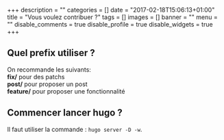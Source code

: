 +++
description = ""
categories = []
date = "2017-02-18T15:06:13+01:00"
title = "Vous voulez contribuer ?"
tags = []
images = []
banner = ""
menu = ""
disable_comments = true
disable_profile = true
disable_widgets = true
+++

## Quel prefix utiliser ? 

On recommande les suivants:  
**fix/** pour des patchs  
**post/** pour proposer un post  
**feature/** pour proposer une fonctionnalité  

## Commencer lancer hugo ? 

Il faut utiliser la commande : `` hugo server -D -w ``.